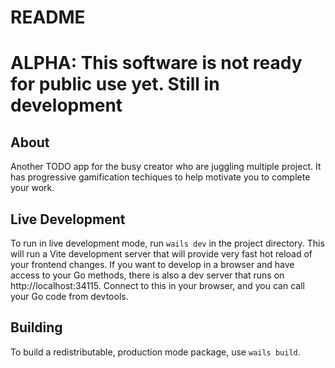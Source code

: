 # README

# ALPHA: This software is not ready for public use yet. Still in development

## About

Another TODO app for the busy creator who are juggling multiple project. It has progressive gamification techiques to help motivate you to complete your work.

## Live Development

To run in live development mode, run `wails dev` in the project directory. This will run a Vite development
server that will provide very fast hot reload of your frontend changes. If you want to develop in a browser
and have access to your Go methods, there is also a dev server that runs on http://localhost:34115. Connect
to this in your browser, and you can call your Go code from devtools.

## Building

To build a redistributable, production mode package, use `wails build`.
